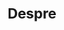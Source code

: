 ---
title: Despre
about: Cercurile de învățare au fost create de către Peer 2 Peer University și Biblioteca
  Publică din Chicago în 2015. De atunci, acest model de învățare de la egal la egal
  s-a răspândit în bibliotecile și centrele comunitare din America de Nord, Africa
  de Est și Europa. În acest an, Fundația Progress în parteneriat cu P2PU vor aduce
  cercurile de învățare în România cu sprijinul Uniunii Europene în cadrul proiectului
  Erasmus+- Learning circles in libraries
faq_title: Întrebări frecvente
faq:
- q: Ce este un cerc de învățare?
  a: 'Cercul de învățare este un grup de oameni care se întâlnesc pentru a învăța
    ceva împreună. Cercurile de învățare sunt:

    Deschise publicului


    Gratuite pentru toți participanții


    Recurente (în general au 6-8 întâlniri)


    Cercurile de învățare sunt conduse de un facilitator și nu de către un profesor.
    Asta înseamnă că persoana care organizează cercurile tale de învățare nu este
    un expert în subiectul pe care urmează să îl înveți. El este acolo pentru a ghida
    grupul prin curs și pentru a asigura că spațiul de întâlnire este pregătit în
    fiecare săptămână.'
- q: Ce materiale pot fi folosite în cadrul cercurilor de învățare?
  a: 'Pentru Cercurile de învățare majoritatea cursurilor de pe care se poate studia
    sunt online, gratuite. O parte dintre acestea sunt realizate de P2PU, în timp
    ce restul materialelor sunt realizate de alte organizații. Poți folosi orice curs
    pentru Cercurile de învățare, atât timp cât nu presupune costuri pentru participanți
    și cât respectă termenii și serviciile celor care au realizat materialele. O listă
    completă a cursurilor, folosite de Facilitatorii Cercurilor de învățare, poate
    fi găsită aici: https://TEAMURL.p2pu.org/courses/'
- q: Ce informații personale sunt necesare pentru participare?
  a: Nu este necesar ca participanții la Cercurile de învățare să aibă un cont pe
    platforma P2PU. Aceștia se pot înscrie pentru Cercurile de învățare cu numele,
    numărul de contact și adresa de e-mail. Informațiile folosite pentru înscriere
    sunt accesate doar de către Facilitator, pentru eventuale contactări. În cazul
    în care o persoană dorește să formeze un Cerc de învățare, atunci este necesară
    realizarea unui cont P2PU. Întrebările suplimentare, referitoare la securitatea
    utilizatorilor pot fi adresate la adresa support@p2pu.org.
- q: Cât costă participarea la un Cerc de învățare?
  a: Participarea la Cercurile de învățare este gratuită.
- q: Voi primi o diplomă pentru activitatea depusă, la finalul cercului de învățare?
  a: P2PU nu este o universitate și nu acordă certificate de acreditare. O parte din
    cursurile Cercurilor de învățare oferă diplome sau certificate, dar în cele mai
    multe cazuri acestea nu sunt gratuite. Dacă dorești un certificat care să ateste
    participarea și finalizarea activității în cadrul Cercurilor de învățare, te rugăm
    să iei legătura cu Facilitatorul tău.
- q: Ce este Universitatea Peer 2 Peer?
  a: P2PU este o organizație non-profit 501-c3, înregistrată în California, Statele
    Unite ale Americii, în cadrul căreia există membrii din SUA, Canada și Africa
    de Sud. Misiunea organizației este de a crea alternative la învățământul superior
    obișnuit, care se remarcă prin oferirea de șanse egale, perpetuarea încrederii
    și puterii de sine, dar și a sentimentului de libertate.
- q: ''
  a: ''
- q: Ce reprezintă Cercurile de învățare?
  a: ''
- q: Poate oricine să înceapă și să faciliteze un Cerc de învățare?
  a: Da, oricine poate facilita și crea un Cerc de învățare, fiind necesar doar un
    cont P2PU. De asemenea, am început traducerea materialelor pentru facilitatori,
    din engleză în română. Poți vedea și tu materialele sau poți ajuta la traducerea
    lor aici.
layout: about
bundles:
- style
---